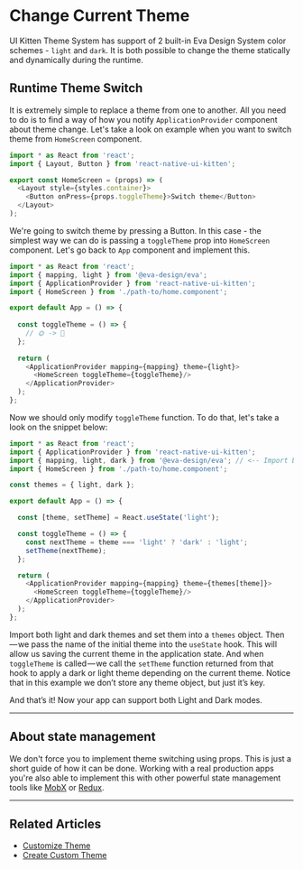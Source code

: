 # Change Current Theme

UI Kitten Theme System has support of 2 built-in Eva Design System color schemes - `light` and `dark`. It is both possible to change the theme statically and dynamically during the runtime.


## Runtime Theme Switch

It is extremely simple to replace a theme from one to another.
All you need to do is to find a way of how you notify `ApplicationProvider` component about theme change.
Let's take a look on example when you want to switch theme from `HomeScreen` component.

```js
import * as React from 'react';
import { Layout, Button } from 'react-native-ui-kitten';

export const HomeScreen = (props) => (
  <Layout style={styles.container}>
    <Button onPress={props.toggleTheme}>Switch theme</Button>
  </Layout>
);
```

We're going to switch theme by pressing a Button. In this case - the simplest way we can do is passing a `toggleTheme` prop into `HomeScreen` component. Let's go back to `App` component and implement this.

```js
import * as React from 'react';
import { mapping, light } from '@eva-design/eva';
import { ApplicationProvider } from 'react-native-ui-kitten';
import { HomeScreen } from './path-to/home.component';

export default App = () => {
  
  const toggleTheme = () => {
    // 🌞 -> 🌚
  };
  
  return (
    <ApplicationProvider mapping={mapping} theme={light}>
      <HomeScreen toggleTheme={toggleTheme}/>
    </ApplicationProvider>
  );
};
```

Now we should only modify `toggleTheme` function. To do that, let's take a look on the snippet below:

```js
import * as React from 'react';
import { ApplicationProvider } from 'react-native-ui-kitten';
import { mapping, light, dark } from '@eva-design/eva'; // <-- Import both Light and Dark themes
import { HomeScreen } from './path-to/home.component';

const themes = { light, dark };

export default App = () => {

  const [theme, setTheme] = React.useState('light');

  const toggleTheme = () => {
    const nextTheme = theme === 'light' ? 'dark' : 'light';
    setTheme(nextTheme);
  };

  return (
    <ApplicationProvider mapping={mapping} theme={themes[theme]}>
      <HomeScreen toggleTheme={toggleTheme}/>
    </ApplicationProvider>
  );
};
```

Import both light and dark themes and set them into a `themes` object. Then — we pass the name of the initial theme into the `useState` hook. This will allow us saving the current theme in the application state. And when `toggleTheme` is called — we call the `setTheme` function returned from that hook to apply a dark or light theme depending on the current theme. Notice that in this example we don’t store any theme object, but just it’s key.

And that’s it! Now your app can support both Light and Dark modes.

<hr>

## About state management

We don't force you to implement theme switching using props. This is just a short guide of how it can be done. Working with a real production apps you're also able to implement this with other powerful state management tools like [MobX](https://mobx.js.org/getting-started.html) or [Redux](https://redux.js.org/).

<hr>

## Related Articles

- [Customize Theme](design-system/customize-theme)
- [Create Custom Theme](design-system/create-custom-theme)
